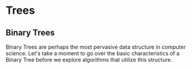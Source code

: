 # Trees

## Binary Trees

Binary Trees are perhaps the most pervasive data structure in computer science. Let's take a moment to go over the basic characteristics of a Binary Tree before we explore algorithms that utilize this structure.